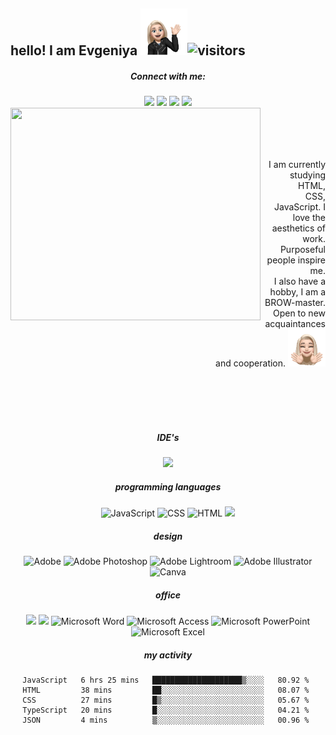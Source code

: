 ## hello! I am Evgeniya <img src="https://github.com/e-doschechnikova/e-doschechnikova/blob/main/hello.png?raw=true" width="75px">![visitors](https://visitor-badge.glitch.me/badge?page_id=e-doschechnikova.e-doschechnikova&left_color=black&right_color=pink)

<div align="center">

##### Connect with me:

<a href="https://www.linkedin.com/in/e-doschechnikova/">
<img src="https://img.shields.io/badge/linkedin-0077B5.svg?style=flat-square&logo=linkedin&logoColor=white"/></a>
<a href="https://www.facebook.com/jjensnow/">
<img src="https://img.shields.io/badge/facebook-%231877F2.svg?style=flat-square&logo=facebook&logoColor=white"/></a>
<a href="https://twitter.com/jjensnow">
<img src="https://img.shields.io/badge/twitter-1DA1F2.svg?style=flat-square&logo=twitter&logoColor=white"/></a>
<a href="https://instagram.com/drobakova_ev">
<img src="https://img.shields.io/badge/instagram-E4405F.svg?style=flat-square&logo=instagram&logoColor=white"/></a>
<div/>
  
<div align='center'>
      <div>
        <img
          align="left"
          width="400"
          height="340"
          src="https://i.ibb.co/6nZjQvc/IMG-5345-removebg-preview.png"
        />
      </div>
      <div style="align-self: center">
        <br>
        <br>
        <br>
        <br>
        <p style="text-align: right">
          I am currently studying HTML,<br />
          CSS, JavaScript. I love the aesthetics of work.<br />
          Purposeful people inspire me.<br />
          I also have a hobby, I am a BROW-master. <br />
          Open to new acquaintances and cooperation.
          <img
            src="https://github.com/e-doschechnikova/e-doschechnikova/blob/main/1969FCE5-70D0-4EB0-8ACD-7C52801D7C85.png?raw=true"
            width="60px"
          />
        </p>
      </div>
    </div>
<div>
<br>
<br>
<br>
<br>
  
##### IDE's

<img src="https://img.shields.io/badge/-Visual%20Studio%20Code-23A9F2?style=flat-square&logo=Visual%20Studio%20Code&logoColor=white"/>

##### programming languages

<img alt="JavaScript" src="https://img.shields.io/badge/JavaScript%20-%23F7DF1E.svg?style=flat-square&logo=javascript&logoColor=black">
<img alt="CSS" src="https://img.shields.io/badge/CSS%20-%231572B6.svg?style=flat-square&logo=css3&logoColor=white">
<img alt="HTML" src="https://img.shields.io/badge/HTML%20-%23E34F26.svg?style=flat-square&logo=html5&logoColor=white">
<img src="https://img.shields.io/badge/markdown-%23000000.svg?style=flat-square&logo=markdown&logoColor=white"/>

##### design

<img alt="Adobe" src="https://img.shields.io/badge/Adobe-%23FF0000.svg?style=flat-square&logo=adobe&logoColor=white"/>
<img alt="Adobe Photoshop" src="https://img.shields.io/badge/Adobe Photoshop-%2331A8FF.svg?style=flat-square&logo=adobephotoshop&logoColor=white"/>
<img alt="Adobe Lightroom" src="https://img.shields.io/badge/Adobe%20Lightroom-31A8FF.svg?style=flat-square&logo=Adobe%20Lightroom&logoColor=white" />
<img alt="Adobe Illustrator" src="https://img.shields.io/badge/Adobe Illustrator-%23FF9A00.svg?style=flat-square&logo=adobe%20illustrator&logoColor=white" />
<img alt="Canva" src="https://img.shields.io/badge/Canva-%2300C4CC.svg?style=flat-square&logo=Canva&logoColor=white" />

##### office

<img alr="Microsoft" src="https://img.shields.io/badge/Microsoft-0078D4?style=flat-square&logo=microsoft&logoColor=white" />
<img alr="Microsoft Office" src="https://img.shields.io/badge/Microsoft_Office-D83B01?style=flat-square&logo=microsoft-office&logoColor=white" />
<img alt="Microsoft Word" src="https://img.shields.io/badge/Microsoft_Word-2B579A?style=flat-square&logo=microsoft-word&logoColor=white"/>
<img alt="Microsoft Access" src="https://img.shields.io/badge/Microsoft_Access-A4373A?style=flat-square&logo=microsoft-access&logoColor=white"/>
<img alt="Microsoft PowerPoint" src="https://img.shields.io/badge/Microsoft_PowerPoint-B7472A?style=flat-square&logo=microsoft-powerpoint&logoColor=white" />
<img alt="Microsoft Excel" src="https://img.shields.io/badge/Microsoft_Excel-217346?style=flat-square&logo=microsoft-excel&logoColor=white" />

<div/>
  
##### my activity
  
<!--START_SECTION:waka-->
```text
JavaScript   6 hrs 25 mins   ████████████████████▒░░░░   80.92 % 
HTML         38 mins         ██░░░░░░░░░░░░░░░░░░░░░░░   08.07 % 
CSS          27 mins         █▒░░░░░░░░░░░░░░░░░░░░░░░   05.67 % 
TypeScript   20 mins         █░░░░░░░░░░░░░░░░░░░░░░░░   04.21 % 
JSON         4 mins          ▒░░░░░░░░░░░░░░░░░░░░░░░░   00.96 % 
```
<!--END_SECTION:waka-->
